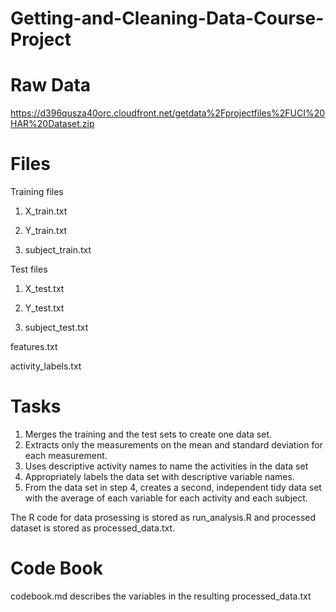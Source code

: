 # Getting-and-Cleaning-Data-Course-Project

# Raw Data
https://d396qusza40orc.cloudfront.net/getdata%2Fprojectfiles%2FUCI%20HAR%20Dataset.zip

# Files

Training files

1. X_train.txt

2. Y_train.txt

3. subject_train.txt

Test files

1. X_test.txt

2. Y_test.txt

3. subject_test.txt

features.txt

activity_labels.txt

# Tasks
1. Merges the training and the test sets to create one data set.
2. Extracts only the measurements on the mean and standard deviation for each measurement.
3. Uses descriptive activity names to name the activities in the data set
4. Appropriately labels the data set with descriptive variable names.
5. From the data set in step 4, creates a second, independent tidy data set with the average of each variable for each activity and each subject.

The R code for data prosessing is stored as run_analysis.R and processed dataset is stored as processed_data.txt.

# Code Book
codebook.md describes the variables in the resulting processed_data.txt
